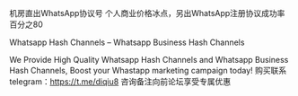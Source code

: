 机房直出WhatsApp协议号 个人商业价格冰点，另出WhatsApp注册协议成功率百分之80

Whatsapp Hash Channels – Whatsapp Business Hash Channels

We Provide High Quality Whatsapp Hash Channels and Whatsapp Business Hash Channels, Boost your Whastapp marketing campaign today!
购买联系telegram：https://t.me/diqiu8
咨询备注向前论坛享受专属优惠
